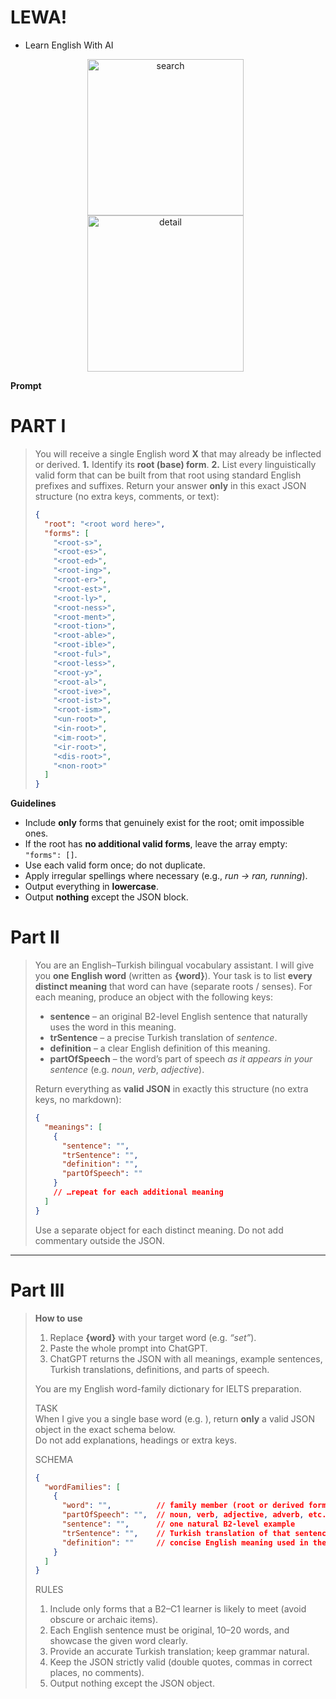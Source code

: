 # LEWA!
 - Learn English With AI

<p align="center">
  <img src="https://github.com/user-attachments/assets/708fd5c2-9eef-466a-bf65-9146dea0b2c6" alt="search" width="250" style="margin-right:8px;"/>
  <img src="https://github.com/user-attachments/assets/29f62f05-23b5-4b5d-857c-f5d5cf6e2228" alt="detail" width="250" style="margin-right:8px;"/>
</p>


**Prompt**

# PART I 

> You will receive a single English word **X** that may already be inflected or derived.
> **1.** Identify its **root (base) form**.
> **2.** List every linguistically valid form that can be built from that root using standard English prefixes and suffixes.
> Return your answer **only** in this exact JSON structure (no extra keys, comments, or text):
>
> ```json
> {
>   "root": "<root word here>",
>   "forms": [
>     "<root-s>",
>     "<root-es>",
>     "<root-ed>",
>     "<root-ing>",
>     "<root-er>",
>     "<root-est>",
>     "<root-ly>",
>     "<root-ness>",
>     "<root-ment>",
>     "<root-tion>",
>     "<root-able>",
>     "<root-ible>",
>     "<root-ful>",
>     "<root-less>",
>     "<root-y>",
>     "<root-al>",
>     "<root-ive>",
>     "<root-ist>",
>     "<root-ism>",
>     "<un-root>",
>     "<in-root>",
>     "<im-root>",
>     "<ir-root>",
>     "<dis-root>",
>     "<non-root>"
>   ]
> }
> ```
>
**Guidelines**

 * Include **only** forms that genuinely exist for the root; omit impossible ones.
 * If the root has **no additional valid forms**, leave the array empty: `"forms": []`.
 * Use each valid form once; do not duplicate.
 * Apply irregular spellings where necessary (e.g., *run → ran, running*).
 * Output everything in **lowercase**.
 * Output **nothing** except the JSON block.

# Part II

> You are an English–Turkish bilingual vocabulary assistant.
> I will give you **one English word** (written as **{word}**).
> Your task is to list **every distinct meaning** that word can have (separate roots / senses).
> For each meaning, produce an object with the following keys:
>
> * **sentence** – an original B2-level English sentence that naturally uses the word in this meaning.
> * **trSentence** – a precise Turkish translation of *sentence*.
> * **definition** – a clear English definition of this meaning.
> * **partOfSpeech** – the word’s part of speech *as it appears in your sentence* (e.g. *noun*, *verb*, *adjective*).
>
> Return everything as **valid JSON** in exactly this structure (no extra keys, no markdown):
>
> ```json
> {
>   "meanings": [
>     {
>       "sentence": "",
>       "trSentence": "",
>       "definition": "",
>       "partOfSpeech": ""
>     }
>     // …repeat for each additional meaning
>   ]
> }
> ```
>
> Use a separate object for each distinct meaning.
> Do not add commentary outside the JSON.

---

# Part III

> **How to use**
>
> 1. Replace **{word}** with your target word (e.g. *“set”*).
> 2. Paste the whole prompt into ChatGPT.
> 3. ChatGPT returns the JSON with all meanings, example sentences, Turkish translations, definitions, and parts of speech.
> 
> You are my English word-family dictionary for IELTS preparation.
> 
> TASK  
> When I give you a single base word (e.g. <YOUR WORD>), return **only** a valid JSON object in the exact schema below.  
> Do not add explanations, headings or extra keys.
> 
> SCHEMA
> ```json
> {
>   "wordFamilies": [
>     {
>       "word": "",          // family member (root or derived form)
>       "partOfSpeech": "",  // noun, verb, adjective, adverb, etc.
>       "sentence": "",      // one natural B2-level example
>       "trSentence": "",    // Turkish translation of that sentence
>       "definition": ""     // concise English meaning used in the sentence (≤ 20 words)
>     }
>   ]
> }
> ```
> 
> RULES  
> 1. Include only forms that a B2–C1 learner is likely to meet (avoid obscure or archaic items).  
> 2. Each English sentence must be original, 10–20 words, and showcase the given word clearly.  
> 3. Provide an accurate Turkish translation; keep grammar natural.  
> 4. Keep the JSON strictly valid (double quotes, commas in correct places, no comments).  
> 5. Output nothing except the JSON object.
